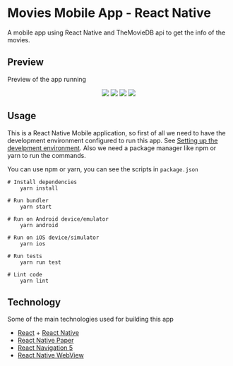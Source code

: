 # Movies Mobile App - React Native

A mobile app using React Native and TheMovieDB api to get the info of the movies.

## Preview 

Preview of the app running


<p align="center">
  <img src="https://i.imgur.com/UYyyLSdl.png">
  <img src="https://i.imgur.com/oyN4F8pl.png">
  <img src="https://i.imgur.com/GsluoXQl.png">
  <img src="https://i.imgur.com/WmdkHXTl.png">
</p>

## Usage
This is a React Native Mobile application, so first of all we need to have the development environment configured to run this app. 
See [Setting up the develpment environment](https://reactnative.dev/docs/environment-setup). Also we need a package manager like npm or yarn to run the
commands.

You can use npm or yarn, you can see the scripts in ```package.json```

```
# Install dependencies
    yarn install

# Run bundler
    yarn start

# Run on Android device/emulator
    yarn android

# Run on iOS device/simulator
    yarn ios

# Run tests
    yarn run test

# Lint code
    yarn lint
```

## Technology

Some of the main technologies used for building this app

- [React](https://reactjs.org/) + [React Native](https://facebook.github.io/react-native/)
- [React Native Paper](https://callstack.github.io/react-native-paper/)
- [React Navigation 5](https://reactnavigation.org/)
- [React Native WebView](https://github.com/react-native-webview/react-native-webview#readme)
